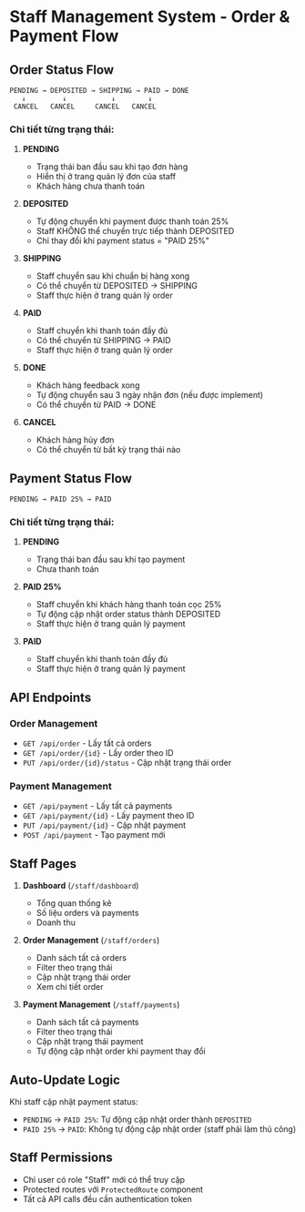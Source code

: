 # Staff Management System - Order & Payment Flow

## Order Status Flow

```
PENDING → DEPOSITED → SHIPPING → PAID → DONE
   ↓         ↓           ↓        ↓
 CANCEL   CANCEL     CANCEL   CANCEL
```

### Chi tiết từng trạng thái:

1. **PENDING** 
   - Trạng thái ban đầu sau khi tạo đơn hàng
   - Hiển thị ở trang quản lý đơn của staff
   - Khách hàng chưa thanh toán

2. **DEPOSITED** 
   - Tự động chuyển khi payment được thanh toán 25%
   - Staff KHÔNG thể chuyển trực tiếp thành DEPOSITED
   - Chỉ thay đổi khi payment status = "PAID 25%"

3. **SHIPPING**
   - Staff chuyển sau khi chuẩn bị hàng xong
   - Có thể chuyển từ DEPOSITED → SHIPPING
   - Staff thực hiện ở trang quản lý order

4. **PAID**
   - Staff chuyển khi thanh toán đầy đủ
   - Có thể chuyển từ SHIPPING → PAID
   - Staff thực hiện ở trang quản lý order

5. **DONE**
   - Khách hàng feedback xong
   - Tự động chuyển sau 3 ngày nhận đơn (nếu được implement)
   - Có thể chuyển từ PAID → DONE

6. **CANCEL**
   - Khách hàng hủy đơn
   - Có thể chuyển từ bất kỳ trạng thái nào

## Payment Status Flow

```
PENDING → PAID 25% → PAID
```

### Chi tiết từng trạng thái:

1. **PENDING**
   - Trạng thái ban đầu sau khi tạo payment
   - Chưa thanh toán

2. **PAID 25%**
   - Staff chuyển khi khách hàng thanh toán cọc 25%
   - Tự động cập nhật order status thành DEPOSITED
   - Staff thực hiện ở trang quản lý payment

3. **PAID**
   - Staff chuyển khi thanh toán đầy đủ
   - Staff thực hiện ở trang quản lý payment

## API Endpoints

### Order Management
- `GET /api/order` - Lấy tất cả orders
- `GET /api/order/{id}` - Lấy order theo ID
- `PUT /api/order/{id}/status` - Cập nhật trạng thái order

### Payment Management
- `GET /api/payment` - Lấy tất cả payments
- `GET /api/payment/{id}` - Lấy payment theo ID
- `PUT /api/payment/{id}` - Cập nhật payment
- `POST /api/payment` - Tạo payment mới

## Staff Pages

1. **Dashboard** (`/staff/dashboard`)
   - Tổng quan thống kê
   - Số liệu orders và payments
   - Doanh thu

2. **Order Management** (`/staff/orders`)
   - Danh sách tất cả orders
   - Filter theo trạng thái
   - Cập nhật trạng thái order
   - Xem chi tiết order

3. **Payment Management** (`/staff/payments`)
   - Danh sách tất cả payments
   - Filter theo trạng thái
   - Cập nhật trạng thái payment
   - Tự động cập nhật order khi payment thay đổi

## Auto-Update Logic

Khi staff cập nhật payment status:
- `PENDING` → `PAID 25%`: Tự động cập nhật order thành `DEPOSITED`
- `PAID 25%` → `PAID`: Không tự động cập nhật order (staff phải làm thủ công)

## Staff Permissions

- Chỉ user có role "Staff" mới có thể truy cập
- Protected routes với `ProtectedRoute` component
- Tất cả API calls đều cần authentication token
